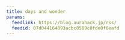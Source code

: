 ```yaml
---
title: days and wonder
params:
  feedlink: https://blog.aurahack.jp/rss/
  feedid: 07d044164893acbc8589c0fde0f6eafd
---
```

